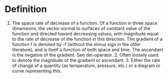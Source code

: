# Definition

1.  The space rate of decrease of a function. Of a function in three
    space dimensions, the vector normal to surfaces of constant value of
    the function and directed toward decreasing values, with magnitude
    equal to the rate of decrease of the function in this direction. The
    gradient of a function f is denoted by -f (without the minus sign in
    the older literature), and is itself a function of both space and
    time. The ascendant is the negative of the gradient. See
    del-operator. 2. Often loosely used to denote the magnitude of the
    gradient or ascendant. 3. Either the rate of change of a quantity
    (as temperature, pressure, etc.) or a diagram or curve representing
    this.

